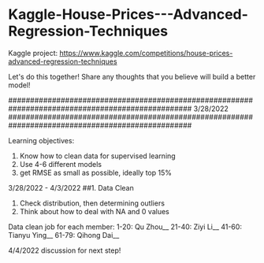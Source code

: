# Kaggle-House-Prices---Advanced-Regression-Techniques
Kaggle project: https://www.kaggle.com/competitions/house-prices-advanced-regression-techniques

Let's do this together! Share any thoughts that you believe will build a better model!


##################################################################################################
3/28/2022 
##################################################################################################

Learning objectives: 
1. Know how to clean data for supervised learning
2. Use 4-6 different models
3. get RMSE as small as possible, ideally top 15%


3/28/2022 - 4/3/2022
##1. Data Clean
1) Check distribution, then determining outliers
2) Think about how to deal with NA and 0 values

Data clean job for each member: 
1-20: Qu Zhou__
21-40: Ziyi Li__
41-60: Tianyu Ying__
61-79: Qihong Dai__

4/4/2022 discussion for next step!
